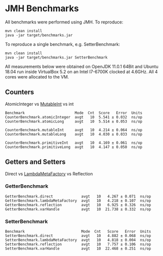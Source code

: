 # JMH Benchmarks

All benchmarks were performed using JMH. To reproduce:
```
mvn clean install
java -jar target/benchmarks.jar
```

To reproduce a single benchmark, e.g. SetterBenchmark:
```
mvn clean install
java -jar target/benchmarks.jar SetterBenchmark
```


All measurements below were obtained on OpenJDK 11.0.1 64Bit and Ubuntu 18.04 run inside VirtualBox 5.2 on an Intel I7-6700K clocked at 4.6GHz.
All 4 cores were allocated to the VM.


## Counters

AtomicInteger vs [MutableInt](https://commons.apache.org/proper/commons-lang/javadocs/api-release/index.html) vs int

```
Benchmark                       Mode  Cnt  Score   Error  Units
CounterBenchmark.atomicInteger  avgt   10  5.541 ± 0.032  ns/op
CounterBenchmark.atomicLong     avgt   10  5.514 ± 0.053  ns/op

CounterBenchmark.mutableInt     avgt   10  4.214 ± 0.064  ns/op
CounterBenchmark.mutableLong    avgt   10  4.030 ± 0.033  ns/op

CounterBenchmark.primitiveInt   avgt   10  4.169 ± 0.061  ns/op
CounterBenchmark.primitiveLong  avgt   10  4.147 ± 0.050  ns/op
```

## Getters and Setters

Direct vs [LambdaMetaFactory](https://docs.oracle.com/javase/8/docs/api/java/lang/invoke/LambdaMetafactory.html) vs Reflection

### GetterBenchmark

```
GetterBenchmark.direct             avgt   10   4.267 ± 0.071  ns/op
GetterBenchmark.lambdaMetaFactory  avgt   10   4.218 ± 0.107  ns/op
GetterBenchmark.reflection         avgt   10   6.925 ± 0.326  ns/op
GetterBenchmark.varHandle          avgt   10  21.738 ± 0.332  ns/op
```

### SetterBenchmark

```
Benchmark                          Mode  Cnt   Score   Error  Units
SetterBenchmark.direct             avgt   10   4.882 ± 0.068  ns/op
SetterBenchmark.lambdaMetaFactory  avgt   10   4.818 ± 0.004  ns/op
SetterBenchmark.reflection         avgt   10   7.757 ± 0.106  ns/op
SetterBenchmark.varHandle          avgt   10  22.468 ± 0.251  ns/op
```
